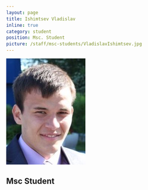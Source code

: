 ```yaml
---
layout: page
title: Ishimtsev Vladislav
inline: true
category: student
position: Msc. Student
picture: /staff/msc-students/VladislavIshimtsev.jpg
---
```


![](/staff/msc-students/VladislavIshimtsev.jpg)

## Msc Student

